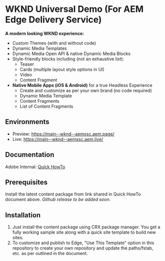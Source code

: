 # WKND Universal Demo (For AEM Edge Delivery Service)

**A modern looking WKND experience:**
- Custom Themes (with and without code)
- Dynamic Media Templates
- Dynamic Media Open API & native Dynamic Media Blocks
- Style-friendly blocks including (not an exhaustive list):
  - Teaser
  - Cards (multiple layout style options in UI)
  - Video
  - Content Fragment
- **Native Mobile Apps (iOS & Android)** for a true Headless Experience
  - Create and customize as per your own brand (no code required)
  - Dynamic Media Template
  - Content Fragments
  - List of Content Fragments
  

## Environments
- Preview: https://main--wknd--aemxsc.aem.page/
- Live: https://main--wknd--aemxsc.aem.live/

## Documentation
Adobe Internal: [Quick HowTo](https://adobe-my.sharepoint.com/:w:/p/kmrobin/ESzDGcEecKJAsaLws8Vh6FkBS8JVApQG6YrmyESlufHP3A?e=nL2bYY) 

## Prerequisites
Install the latest content package from link shared in Quick HowTo document above. 
*Github release to be added soon.*

## Installation
1. Just install the content package using CRX package manager. You get a fully working sample site along with a quick site template to build new sites.
2. To customize and publish to Edge, "Use This Template" option in this repository to create your own repository and update the paths/fstab, etc. as per outlined in the document.
